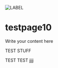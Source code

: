 
![LABEL](../uploads/Main/PLACEHOLDER.png)
# testpage10

Write your content here

TEST STUFF

TEST TEST    jjjj

<!--include includes-test -->